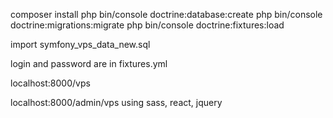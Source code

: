 composer install
php bin/console doctrine:database:create
php bin/console doctrine:migrations:migrate
php bin/console doctrine:fixtures:load

import symfony_vps_data_new.sql

login and password are in fixtures.yml

localhost:8000/vps

localhost:8000/admin/vps
using sass, react, jquery 